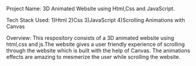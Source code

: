 Project Name: 3D Animated Website using Html,Css and JavaScript.

Tech Stack Used:
1)Html
2)Css
3)JavaScript
4)Scrolling Animations with Canvas

Overview:
This respository consists of a 3D animated website using html,css and js.The website gives a user friendly experience of scrolling through the website which is built with the help of Canvas.
The animations effects are amazing to mesmerize the user while scrolling the website.

